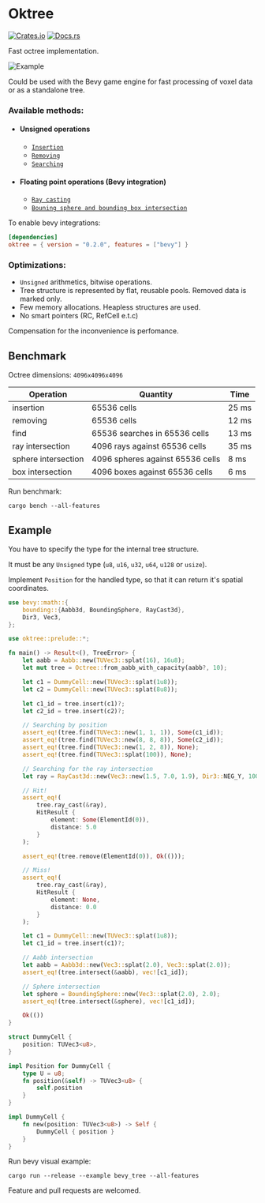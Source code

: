 # Oktree

[![Crates.io](https://img.shields.io/crates/v/oktree.svg)](https://crates.io/crates/oktree)
[![Docs.rs](https://docs.rs/oktree/badge.svg)](https://docs.rs/oktree)

Fast octree implementation.

![Example](/assets/example.gif)

Could be used with the Bevy game engine for fast processing of voxel data or as a standalone tree.

### Available methods:

- #### Unsigned operations

  - [`Insertion`](https://docs.rs/oktree/latest/oktree/tree/struct.Octree.html#method.insert)
  - [`Removing`](https://docs.rs/oktree/latest/oktree/tree/struct.Octree.html#method.remove)
  - [`Searching`](https://docs.rs/oktree/latest/oktree/tree/struct.Octree.html#method.find)

- #### Floating point operations (Bevy integration)

  - [`Ray casting`](https://docs.rs/oktree/latest/oktree/tree/struct.Octree.html#method.ray_cast)
  - [`Bouning sphere and bounding box intersection`](https://docs.rs/oktree/latest/oktree/tree/struct.Octree.html#method.intersect)

To enable bevy integrations:

```toml
[dependencies]
oktree = { version = "0.2.0", features = ["bevy"] }
```

### Optimizations:

- `Unsigned` arithmetics, bitwise operations.
- Tree structure is represented by flat, reusable pools. Removed data is marked only.
- Few memory allocations. Heapless structures are used.
- No smart pointers (RC, RefCell e.t.c)

Compensation for the inconvenience is perfomance.

## Benchmark

Octree dimensions: `4096x4096x4096`

| Operation           | Quantity                         | Time  |
| ------------------- | -------------------------------- | ----- |
| insertion           | 65536 cells                      | 25 ms |
| removing            | 65536 cells                      | 12 ms |
| find                | 65536 searches in 65536 cells    | 13 ms |
| ray intersection    | 4096 rays against 65536 cells    | 35 ms |
| sphere intersection | 4096 spheres against 65536 cells | 8 ms  |
| box intersection    | 4096 boxes against 65536 cells   | 6 ms  |

Run benchmark:

```
cargo bench --all-features
```

## Example

You have to specify the type for the internal tree structure.

It must be any `Unsigned` type (`u8`, `u16`, `u32`, `u64`, `u128` or `usize`).

Implement `Position` for the handled type, so that it can return it's spatial coordinates.

```rust
use bevy::math::{
    bounding::{Aabb3d, BoundingSphere, RayCast3d},
    Dir3, Vec3,
};

use oktree::prelude::*;

fn main() -> Result<(), TreeError> {
    let aabb = Aabb::new(TUVec3::splat(16), 16u8);
    let mut tree = Octree::from_aabb_with_capacity(aabb?, 10);

    let c1 = DummyCell::new(TUVec3::splat(1u8));
    let c2 = DummyCell::new(TUVec3::splat(8u8));

    let c1_id = tree.insert(c1)?;
    let c2_id = tree.insert(c2)?;

    // Searching by position
    assert_eq!(tree.find(TUVec3::new(1, 1, 1)), Some(c1_id));
    assert_eq!(tree.find(TUVec3::new(8, 8, 8)), Some(c2_id));
    assert_eq!(tree.find(TUVec3::new(1, 2, 8)), None);
    assert_eq!(tree.find(TUVec3::splat(100)), None);

    // Searching for the ray intersection
    let ray = RayCast3d::new(Vec3::new(1.5, 7.0, 1.9), Dir3::NEG_Y, 100.0);

    // Hit!
    assert_eq!(
        tree.ray_cast(&ray),
        HitResult {
            element: Some(ElementId(0)),
            distance: 5.0
        }
    );

    assert_eq!(tree.remove(ElementId(0)), Ok(()));

    // Miss!
    assert_eq!(
        tree.ray_cast(&ray),
        HitResult {
            element: None,
            distance: 0.0
        }
    );

    let c1 = DummyCell::new(TUVec3::splat(1u8));
    let c1_id = tree.insert(c1)?;

    // Aabb intersection
    let aabb = Aabb3d::new(Vec3::splat(2.0), Vec3::splat(2.0));
    assert_eq!(tree.intersect(&aabb), vec![c1_id]);

    // Sphere intersection
    let sphere = BoundingSphere::new(Vec3::splat(2.0), 2.0);
    assert_eq!(tree.intersect(&sphere), vec![c1_id]);

    Ok(())
}

struct DummyCell {
    position: TUVec3<u8>,
}

impl Position for DummyCell {
    type U = u8;
    fn position(&self) -> TUVec3<u8> {
        self.position
    }
}

impl DummyCell {
    fn new(position: TUVec3<u8>) -> Self {
        DummyCell { position }
    }
}
```

Run bevy visual example:

```
cargo run --release --example bevy_tree --all-features
```

Feature and pull requests are welcomed.
